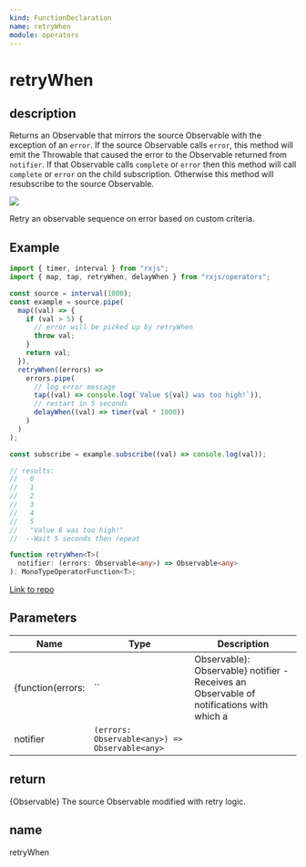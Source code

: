 ```yaml
---
kind: FunctionDeclaration
name: retryWhen
module: operators
---
```


# retryWhen

## description

Returns an Observable that mirrors the source Observable with the exception of an `error`. If the source Observable
calls `error`, this method will emit the Throwable that caused the error to the Observable returned from `notifier`.
If that Observable calls `complete` or `error` then this method will call `complete` or `error` on the child
subscription. Otherwise this method will resubscribe to the source Observable.

![](retryWhen.png)

Retry an observable sequence on error based on custom criteria.

## Example

```ts
import { timer, interval } from "rxjs";
import { map, tap, retryWhen, delayWhen } from "rxjs/operators";

const source = interval(1000);
const example = source.pipe(
  map((val) => {
    if (val > 5) {
      // error will be picked up by retryWhen
      throw val;
    }
    return val;
  }),
  retryWhen((errors) =>
    errors.pipe(
      // log error message
      tap((val) => console.log(`Value ${val} was too high!`)),
      // restart in 5 seconds
      delayWhen((val) => timer(val * 1000))
    )
  )
);

const subscribe = example.subscribe((val) => console.log(val));

// results:
//   0
//   1
//   2
//   3
//   4
//   5
//   "Value 6 was too high!"
//  --Wait 5 seconds then repeat
```

```ts
function retryWhen<T>(
  notifier: (errors: Observable<any>) => Observable<any>
): MonoTypeOperatorFunction<T>;
```

[Link to repo](https://github.com/ReactiveX/rxjs/blob/master/src/internal/operators/retryWhen.ts#L62-L143)

## Parameters

| Name              | Type                                           | Description                                                                              |
| ----------------- | ---------------------------------------------- | ---------------------------------------------------------------------------------------- |
| {function(errors: | ``                                             | Observable): Observable} notifier - Receives an Observable of notifications with which a |
| notifier          | `(errors: Observable<any>) => Observable<any>` |                                                                                          |

## return

{Observable} The source Observable modified with retry logic.

## name

retryWhen
